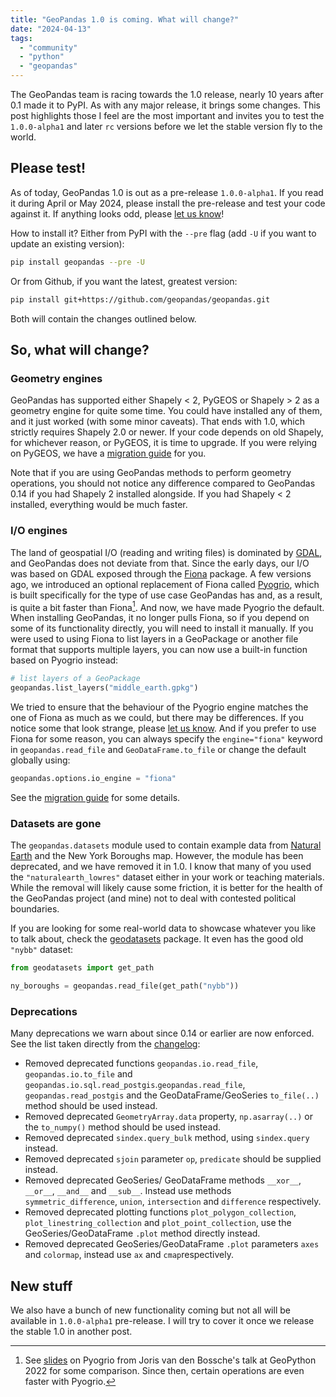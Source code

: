 ```yaml
---
title: "GeoPandas 1.0 is coming. What will change?"
date: "2024-04-13"
tags:
  - "community"
  - "python"
  - "geopandas"
---
```


The GeoPandas team is racing towards the 1.0 release, nearly 10 years after 0.1 made it to PyPI. As with any major release, it brings some changes. This post highlights those I feel are the most important and invites you to test the `1.0.0-alpha1` and later `rc` versions before we let the stable version fly to the world.

## Please test!

As of today, GeoPandas 1.0 is out as a pre-release `1.0.0-alpha1`. If you read it during April or May 2024, please install the pre-release and test your code against it. If anything looks odd, please [let us know](https://github.com/geopandas/geopandas/issues/new/choose)!

How to install it? Either from PyPI with the `--pre` flag (add `-U` if you want to update an existing version):

```sh
pip install geopandas --pre -U
```

Or from Github, if you want the latest, greatest version:

```sh
pip install git+https://github.com/geopandas/geopandas.git
```

Both will contain the changes outlined below.

## So, what will change?

### Geometry engines

GeoPandas has supported either Shapely < 2, PyGEOS or Shapely > 2 as a geometry engine for quite some time. You could have installed any of them, and it just worked (with some minor caveats). That ends with 1.0, which strictly requires Shapely 2.0 or newer. If your code depends on old Shapely, for whichever reason, or PyGEOS, it is time to upgrade. If you were relying on PyGEOS, we have a [migration guide](https://geopandas.org/en/stable/docs/user_guide/pygeos_to_shapely.html) for you.

Note that if you are using GeoPandas methods to perform geometry operations, you should not notice any difference compared to GeoPandas 0.14 if you had Shapely 2 installed alongside. If you had Shapely < 2 installed, everything would be much faster.

### I/O engines

The land of geospatial I/O (reading and writing files) is dominated by [GDAL](https://gdal.org), and GeoPandas does not deviate from that. Since the early days, our I/O was based on GDAL exposed through the [Fiona](https://fiona.readthedocs.io) package. A few versions ago, we introduced an optional replacement of Fiona called [Pyogrio](https://pyogrio.readthedocs.io), which is built specifically for the type of use case GeoPandas has and, as a result, is quite a bit faster than Fiona[^1]. And now, we have made Pyogrio the default. When installing GeoPandas, it no longer pulls Fiona, so if you depend on some of its functionality directly, you will need to install it manually. If you were used to using Fiona to list layers in a GeoPackage or another file format that supports multiple layers, you can now use a built-in function based on Pyogrio instead:

```py
# list layers of a GeoPackage
geopandas.list_layers("middle_earth.gpkg")
```

We tried to ensure that the behaviour of the Pyogrio engine matches the one of Fiona as much as we could, but there may be differences. If you notice some that look strange, please [let us know](https://github.com/geopandas/pyogrio/issues). And if you prefer to use Fiona for some reason, you can always specify the `engine="fiona"` keyword in `geopandas.read_file` and `GeoDataFrame.to_file` or change the default globally using:

```py
geopandas.options.io_engine = "fiona"
```

See the [migration guide](https://geopandas.org/en/latert/docs/user_guide/fiona_to_pyogrio.html) for some details.

### Datasets are gone

The `geopandas.datasets` module used to contain example data from [Natural Earth](https://www.naturalearthdata.com) and the New York Boroughs map. However, the module has been deprecated, and we have removed it in 1.0. I know that many of you used the `"naturalearth_lowres"` dataset either in your work or teaching materials. While the removal will likely cause some friction, it is better for the health of the GeoPandas project (and mine) not to deal with contested political boundaries.

If you are looking for some real-world data to showcase whatever you like to talk about, check the [geodatasets](https://geodatasets.readthedocs.io/en/stable/) package. It even has the good old `"nybb"` dataset:

```py
from geodatasets import get_path

ny_boroughs = geopandas.read_file(get_path("nybb"))
```

### Deprecations

Many deprecations we warn about since 0.14 or earlier are now enforced. See the list taken directly from the [changelog](https://github.com/geopandas/geopandas/blob/main/CHANGELOG.md):

- Removed deprecated functions `geopandas.io.read_file`, `geopandas.io.to_file` and `geopandas.io.sql.read_postgis`.`geopandas.read_file`, `geopandas.read_postgis` and the GeoDataFrame/GeoSeries `to_file(..)` method should be used instead.
- Removed deprecated `GeometryArray.data` property, `np.asarray(..)` or the `to_numpy()` method should be used instead.
- Removed deprecated `sindex.query_bulk` method, using `sindex.query` instead.
- Removed deprecated `sjoin` parameter `op`, `predicate` should be supplied instead.
- Removed deprecated GeoSeries/ GeoDataFrame methods `__xor__`, `__or__`, `__and__` and `__sub__`. Instead use methods `symmetric_difference`, `union`, `intersection` and `difference` respectively.
- Removed deprecated plotting functions `plot_polygon_collection`, `plot_linestring_collection` and `plot_point_collection`, use the GeoSeries/GeoDataFrame `.plot` method directly instead.
- Removed deprecated GeoSeries/GeoDataFrame `.plot` parameters `axes` and `colormap`, instead use `ax` and `cmap`respectively.

## New stuff

We also have a bunch of new functionality coming but not all will be available in `1.0.0-alpha1` pre-release. I will try to cover it once we release the stable 1.0 in another post.

[^1]: See [slides](https://jorisvandenbossche.github.io/talks/2022_GeoPython_geopandas/#32) on Pyogrio from Joris van den Bossche's talk at GeoPython 2022 for some comparison. Since then, certain operations are even faster with Pyogrio.
